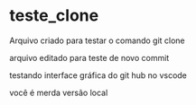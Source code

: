 # teste_clone
Arquivo criado para testar o comando git clone

arquivo editado para teste de novo commit

testando interface gráfica do git hub no vscode

você é merda
versão local